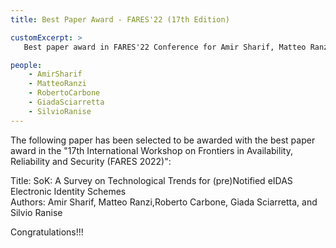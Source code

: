 ```yaml
---
title: Best Paper Award - FARES'22 (17th Edition)

customExcerpt: >
   Best paper award in FARES'22 Conference for Amir Sharif, Matteo Ranzi, Roberto Carbone, Giada Sciarretta, and Silvio Ranise. Congratulations!!!

people:
    - AmirSharif
    - MatteoRanzi
    - RobertoCarbone
    - GiadaSciarretta 
    - SilvioRanise
---
```


The following paper has been selected to be awarded with the best paper award in the "17th International Workshop on Frontiers in Availability, Reliability and Security (FARES 2022)":

Title: SoK: A Survey on Technological Trends for (pre)Notified eIDAS Electronic Identity Schemes<br />
Authors: Amir Sharif, Matteo Ranzi,Roberto Carbone, Giada Sciarretta, and Silvio Ranise<br />

Congratulations!!!
